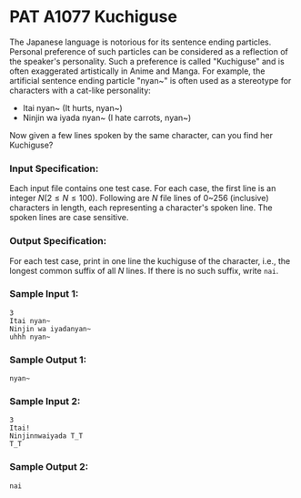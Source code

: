 # PAT A1077 Kuchiguse

The Japanese language is notorious for its sentence ending particles. Personal preference of such particles can be considered as a reflection of the speaker's personality. Such a preference is called "Kuchiguse" and is often exaggerated artistically in Anime and Manga. For example, the artificial sentence ending particle "nyan~" is often used as a stereotype for characters with a cat-like personality:

- Itai nyan~ (It hurts, nyan~)
- Ninjin wa iyada nyan~ (I hate carrots, nyan~)

Now given a few lines spoken by the same character, can you find her Kuchiguse?

### Input Specification:

Each input file contains one test case. For each case, the first line is an integer $N (2≤N≤100)$. Following are $N$ file lines of 0~256 (inclusive) characters in length, each representing a character's spoken line. The spoken lines are case sensitive.

### Output Specification:

For each test case, print in one line the kuchiguse of the character, i.e., the longest common suffix of all $N$ lines. If there is no such suffix, write `nai`.

### Sample Input 1:

```in
3
Itai nyan~
Ninjin wa iyadanyan~
uhhh nyan~
```

### Sample Output 1:

```out
nyan~
```

### Sample Input 2:

```in
3
Itai!
Ninjinnwaiyada T_T
T_T
```

### Sample Output 2:

```out
nai
```